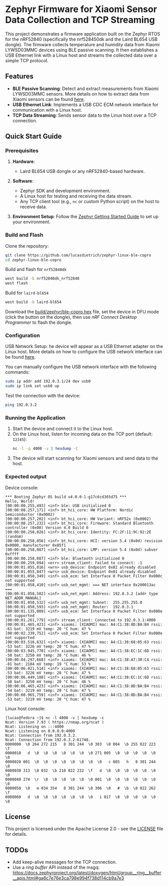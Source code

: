 # Zephyr Firmware for Xiaomi Sensor Data Collection and TCP Streaming

This project demonstrates a firmware application built on the Zephyr RTOS for 
the nRF52840 (specifically the nrf528450dk and the Laird BL654 USB dongle). The 
firmware collects temperature and humidity data from Xiaomi LYWSD03MMC devices 
using BLE passive scanning. It then establishes a USB Ethernet link with a Linux 
host and streams the collected data over a simple TCP protocol.

## Features

- **BLE Passive Scanning**: Detect and extract measurements from Xiaomi LYWSD03MMC 
  sensors. More details on how to extract data from Xiaomi sensors can be found
   [here](./docs/ble_xiaomi.md).
- **USB Ethernet Link**: Implements a USB CDC ECM network interface for communication 
  with a Linux host. 
- **TCP Data Streaming**: Sends sensor data to the Linux host over a TCP connection.

## Quick Start Guide

### Prerequisites

1. **Hardware**:
   - Laird BL654 USB dongle or any nRF52840-based hardware.

2. **Software**:
   - Zephyr SDK and development environment.
   - A Linux host for testing and receiving the data stream.
   - Any TCP client tool (e.g., `nc` or custom Python script) on the host to receive data.

3. **Environment Setup**:
   Follow the [Zephyr Getting Started Guide](https://docs.zephyrproject.org/latest/getting_started/index.html) to set up your environment.

### Build and Flash

Clone the repository:
   ```bash
   git clone https://github.com/lucasdietrich/zephyr-linux-ble-copro
   cd zephyr-linux-ble-copro
   ```

Build and flash for `nrf52840dk`
   ```bash
   west build -b nrf52840dk_nrf52840
   west flash
   ```

Build for `laird-bl654`
   ```bash
   west build -b laird-bl654
   ```

Download the [build/zephyr/ble-copro.hex](build/zephyr/ble-copro.hex) file,
set the device in DFU mode (click the button on the dongle), then
use *nRF Connect Desktop Programmer* to flash the dongle.

### Configuration

USB Network Setup: he device will appear as a USB Ethernet adapter on the Linux 
host. More details on how to configure the USB network interface can be 
found [here](./docs/usb_net.md).

You can manually configure the USB network interface with the following commands:

```bash
sudo ip addr add 192.0.3.1/24 dev usb0
sudo ip link set usb0 up
```

Test the connection with the device:

```bash
ping 192.0.3.2
```

### Running the Application

1. Start the device and connect it to the Linux host.
2. On the Linux host, listen for incoming data on the TCP port (default: `12345`):
   ```bash
   nc -l -p 4000 -v | hexdump -C
   ```
3. The device will start scanning for Xiaomi sensors and send data to the host.

### Expected output

Device console:

```
*** Booting Zephyr OS build v4.0.0-1-g17c6cd365d75 ***
Hello, World!
[00:00:00.255,493] <inf> ble: USB initialized 0
[00:00:00.257,171] <inf> bt_hci_core: HW Platform: Nordic Semiconductor (0x0002)
[00:00:00.257,202] <inf> bt_hci_core: HW Variant: nRF52x (0x0002)
[00:00:00.257,232] <inf> bt_hci_core: Firmware: Standard Bluetooth controller (0x00) Version 4.0 Build 0
[00:00:00.258,026] <inf> bt_hci_core: Identity: FC:2F:11:9C:92:2E (random)
[00:00:00.258,056] <inf> bt_hci_core: HCI: version 5.4 (0x0d) revision 0x0000, manufacturer 0x05f1
[00:00:00.258,087] <inf> bt_hci_core: LMP: version 5.4 (0x0d) subver 0xffff
[00:00:00.258,087] <inf> ble: Bluetooth initialized 0
[00:00:00.259,094] <err> stream_client: Failed to connect: -1
[00:00:01.055,816] <wrn> usb_device: Endpoint 0x82 already disabled
[00:00:01.055,847] <wrn> usb_device: Endpoint 0x01 already disabled
[00:00:01.058,349] <inf> usb_ecm: Set Interface 0 Packet Filter 0x000c not supported
[00:00:01.058,410] <inf> usb_net_mgmt: === NET interface 0x200013ac ===
[00:00:01.058,502] <inf> usb_net_mgmt: Address: 192.0.3.2 [addr type NET_ADDR_MANUAL]
[00:00:01.058,532] <inf> usb_net_mgmt: Subnet:  255.255.255.0
[00:00:01.058,593] <inf> usb_net_mgmt: Router:  192.0.3.1
[00:00:01.135,009] <inf> usb_ecm: Set Interface 0 Packet Filter 0x000e not supported
[00:00:01.261,779] <inf> stream_client: Connected to 192.0.3.1:4000
[00:00:01.465,423] <inf> xiaomi: [XIAOMI] mac: A4:C1:38:8D:BA:B4 rssi: -61 bat: 3219 mV temp: 20 °C hum: 47 %
[00:00:02.339,752] <inf> usb_ecm: Set Interface 0 Packet Filter 0x000e not supported
[00:00:03.516,632] <inf> xiaomi: [XIAOMI] mac: A4:C1:38:68:05:63 rssi: -53 bat: 3226 mV temp: 20 °C hum: 47 %
[00:00:03.945,770] <inf> xiaomi: [XIAOMI] mac: A4:C1:38:EC:1C:6D rssi: -58 bat: 3250 mV temp: 20 °C hum: 46 %
[00:00:04.297,668] <inf> xiaomi: [XIAOMI] mac: A4:C1:38:A7:30:C4 rssi: -81 bat: 2104 mV temp: 19 °C hum: 53 %
[00:00:06.021,514] <inf> xiaomi: [XIAOMI] mac: A4:C1:38:68:05:63 rssi: -53 bat: 3226 mV temp: 20 °C hum: 47 %
[00:00:06.449,188] <inf> xiaomi: [XIAOMI] mac: A4:C1:38:EC:1C:6D rssi: -58 bat: 3250 mV temp: 20 °C hum: 46 %
[00:00:06.465,423] <inf> xiaomi: [XIAOMI] mac: A4:C1:38:8D:BA:B4 rssi: -54 bat: 3219 mV temp: 20 °C hum: 47 %
[00:00:08.965,759] <inf> xiaomi: [XIAOMI] mac: A4:C1:38:8D:BA:B4 rssi: -53 bat: 3219 mV temp: 20 °C hum: 47 %
```

Linux host console:

```console
[lucas@fedora ~]$ nc -l 4000 -v | hexdump -c
Ncat: Version 7.93 ( https://nmap.org/ncat )
Ncat: Listening on :::4000
Ncat: Listening on 0.0.0.0:4000
Ncat: Connection from 192.0.3.2.
Ncat: Connection from 192.0.3.2:61748.
0000000  \0 264 272 215   8 301 244  \0 303  \0 004  \b 255 022 223  \f
0000010   d  \0  \0  \0  \0  \0  \0  \0 271 005  \0  \0  \0  \0  \0  \0
0000020 001  \0  \0  \0  \0  \0  \0  \0  \0   c 005   h   8 301 244  \0
0000030 313  \0 032  \b 210 022 232  \f   d  \0  \0  \0  \0  \0  \0  \0
0000040 274  \r  \0  \0  \0  \0  \0  \0 001  \0  \0  \0  \0  \0  \0  \0
0000050  \0   m 034 354   8 301 244  \0 306  \0   #  \b  \0 022 262  \f
0000060   d  \0  \0  \0  \0  \0  \0  \0   i 017  \0  \0  \0  \0  \0  \0
```
## License

This project is licensed under the Apache License 2.0 - see the [LICENSE](LICENSE) file for details.

## TODOs

- Add keep-alive messages for the TCP connection.
- Use a *ring buffer* API instead of the msgq: <https://docs.zephyrproject.org/latest/doxygen/html/group__ring__buffer__apis.html#ga6c7e76e3ca798e994f738d114cb9a7e3>